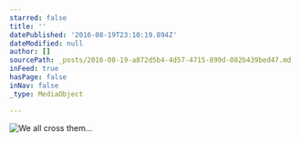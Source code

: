 ```yaml
---
starred: false
title: ''
datePublished: '2016-08-19T23:10:19.894Z'
dateModified: null
author: []
sourcePath: _posts/2016-08-19-a872d5b4-4d57-4715-899d-082b439bed47.md
inFeed: true
hasPage: false
inNav: false
_type: MediaObject

---
```

![We all cross them...](https://the-grid-user-content.s3-us-west-2.amazonaws.com/bd389e09-f625-4e34-8cea-d6cf0c1d2cbf.jpg)